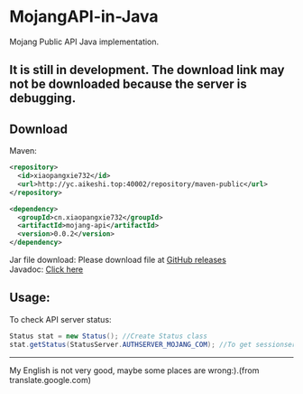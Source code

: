 # MojangAPI-in-Java
Mojang Public API Java implementation.  
<h2>It is still in development. The download link may not be downloaded because the server is debugging.</h2>
    
## Download
Maven:
```xml
<repository>
  <id>xiaopangxie732</id>
  <url>http://yc.aikeshi.top:40002/repository/maven-public</url>
</repository>
```
```xml
<dependency>
  <groupId>cn.xiaopangxie732</groupId>
  <artifactId>mojang-api</artifactId>
  <version>0.0.2</version>
</dependency>
```
  
Jar file download: Please download file at [GitHub releases](https://github.com/XiaoPangxie732/MojangAPI-in-Java/releases/tag/0.0.2)  
Javadoc: [Click here](http://yc.aikeshi.top:30003/xiaopangxie732/javadoc/mojang-api/0.0.1)
## Usage:      
To check API server status:
```java
Status stat = new Status(); //Create Status class
stat.getStatus(StatusServer.AUTHSERVER_MOJANG_COM); //To get sessionserver.mojang.com status
```
<hr>
My English is not very good, maybe some places are wrong:).(from translate.google.com)
